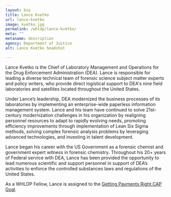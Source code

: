 ```yaml
---
layout: bio
title: Lance Kvetko
url: lance-kvetko
image: kvetko.jpg
permalink: /whldp/lance-kvetko/
meta: ""
metaname: description
agency: Department of Justice
alt: Lance Kvetko headshot

---
```


Lance Kvetko is the Chief of Laboratory Management and Operations for the Drug Enforcement Administration (DEA). Lance is responsible for leading a diverse technical team of forensic science subject matter experts and policy writers, who provide direct logistical support to DEA's nine field laboratories and satellites located throughout the United States.

Under Lance’s leadership, DEA modernized the business processes of its laboratories by implementing an enterprise-wide paperless information management system. Lance and his team have continued to solve 21st-century modernization challenges in his organization by realigning personnel resources to adapt to rapidly evolving needs, promoting efficiency improvements through implementation of Lean Six Sigma methods, solving complex forensic analysis problems by leveraging advanced technologies, and investing in talent development.

Lance began his career with the US Government as a forensic chemist and government expert witness in forensic chemistry. Throughout his 20+ years of Federal service with DEA, Lance has been provided the opportunity to lead numerous scientific and support personnel in support of DEA’s activities to enforce the controlled substances laws and regulations of the United States.   

As a WHLDP Fellow, Lance is assigned to the [Getting Payments Right CAP Goal](https://www.performance.gov/CAP/getting-payments-right/).
